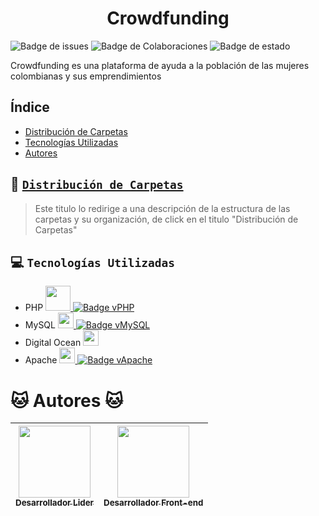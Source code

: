 <h1 align="center"> Crowdfunding </h1>

![Badge de issues](https://img.shields.io/github/issues/Hyosuporte/crowdfunding)
![Badge de Colaboraciones](https://img.shields.io/github/forks/Hyosuporte/crowdfunding?label=Colaboraciones)
![Badge de estado](https://img.shields.io/badge/Estado-Desarrollo-blueviolet)

Crowdfunding es una plataforma de ayuda a la población de las mujeres colombianas y sus emprendimientos

## Índice
* [Distribución de Carpetas](#-Distribución-de-Carpetas-)
* [Tecnologías Utilizadas](#-tecnologías-utilizadas)
* [Autores](#-autores-)

## 📁 <a href="https://github.com/Hyosuporte/crowdfunding/wiki/Carpetas">`Distribución de Carpetas`</a>

>Este titulo lo redirige a una descripción de la estructura de las carpetas y su organización, de click en el titulo "Distribución de Carpetas"

## 💻 `Tecnologías Utilizadas`

- PHP <a href="https://www.php.net/releases/7_2_0.php"><img src="https://user-images.githubusercontent.com/65200948/192636578-1ab8775b-d2db-4fd4-b7ed-0fa8fab0aad4.png" width="40"> ![Badge vPHP](https://img.shields.io/badge/dynamic/xml?color=red&label=PHP&prefix=v&query=7.2&url=https%3A%2F%2Fwww.php.net%2Freleases%2F7_2_0.php)</a> 
- MySQL <a href="https://dev.mysql.com/doc/relnotes/mysql/8.0/en/"><img src="https://user-images.githubusercontent.com/65200948/192637242-4366a2e9-c91b-4bd7-b743-273e49bbe4df.png" width="25"> ![Badge vMySQL](https://img.shields.io/badge/dynamic/xml?color=red&label=MySQL&prefix=v&query=8&url=https%3A%2F%2Fwww.php.net%2Freleases%2F7_2_0.php)</a> 
- Digital Ocean <a href="https://www.digitalocean.com"><img src="https://cdn3.iconfinder.com/data/icons/logos-and-brands-adobe/512/89_Digital_Ocean-512.png" width="25"></a>
- Apache <a href="https://httpd.apache.org"><img src="https://lh3.googleusercontent.com/-WHw3MMoCFXs/W7DU1DT5XyI/AAAAAAAACMM/Q6ZqwpUoYjcpZp7W8N2x7UbruCze6tvKACHMYCw/s400/tnxxsshlkohntgwrguloytxlywypwhuu.jpg" width="25"> ![Badge vApache](https://img.shields.io/badge/dynamic/xml?color=red&label=Apache&prefix=v&query=2.4&url=https%3A%2F%2Fhttpd.apache.org)</a>

# 🐱 Autores 🐱 

| [<img src="https://avatars.githubusercontent.com/u/99928498?v=4" width="115"><br><sub>Desarrollador Lider</sub>](https://github.com/Hyosuporte) | [<img src="https://avatars.githubusercontent.com/u/65200948?v=4" width="115"><br><sub>Desarrollador Front-end</sub>](https://github.com/DanndxFull) |
| :---: | :---: |
